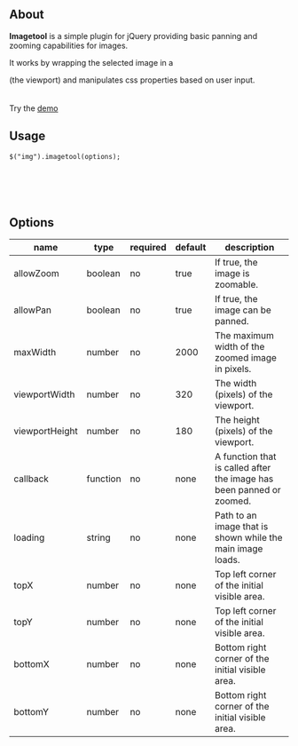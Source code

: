 ## About ##
**Imagetool** is a simple plugin for jQuery providing basic panning and zooming capabilities for images.

It works by wrapping the selected image in a <div> (the viewport) and manipulates css properties based on user input.<br>
<br>
<br>
Try the <a href='http://homepage.mac.com/bendik/imagetool/demo/index.html'>demo</a>

<h2>Usage</h2>

<pre><code>$("img").imagetool(options);<br>
<br>
</code></pre>

<h2>Options</h2>
<table><thead><th> <b>name</b>   </th><th> <b>type</b>  </th><th> <b>required</b> </th><th> <b>default</b> </th><th> <b>description</b> </th></thead><tbody>
<tr><td> allowZoom     </td><td> boolean      </td><td> no              </td><td> true           </td><td> If true, the image is zoomable. </td></tr>
<tr><td> allowPan      </td><td> boolean      </td><td> no              </td><td> true           </td><td> If true, the image can be panned. </td></tr>
<tr><td> maxWidth      </td><td> number       </td><td> no              </td><td> 2000           </td><td> The maximum width of the zoomed image in pixels. </td></tr>
<tr><td> viewportWidth </td><td> number       </td><td> no              </td><td> 320            </td><td> The width (pixels) of the viewport. </td></tr>
<tr><td> viewportHeight </td><td> number       </td><td> no              </td><td> 180            </td><td> The height (pixels) of the viewport. </td></tr>
<tr><td> callback      </td><td> function     </td><td> no              </td><td> none           </td><td> A function that is called after the image has been panned or zoomed. </td></tr>
<tr><td> loading       </td><td> string       </td><td> no              </td><td> none           </td><td> Path to an image that is shown while the main image loads. </td></tr>
<tr><td> topX          </td><td> number       </td><td> no              </td><td> none           </td><td> Top left corner of the initial visible area. </td></tr>
<tr><td> topY          </td><td> number       </td><td> no              </td><td> none           </td><td> Top left corner of the initial visible area.  </td></tr>
<tr><td> bottomX       </td><td> number       </td><td> no              </td><td> none           </td><td> Bottom right corner of the initial visible area. </td></tr>
<tr><td> bottomY       </td><td> number       </td><td> no              </td><td> none           </td><td> Bottom right corner of the initial visible area. </td></tr></tbody></table>
